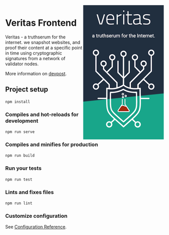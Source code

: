 <img width="256" src="logo.png" align="right" />

# Veritas Frontend
Veritas - a truthserum for the internet. we snapshot websites, and proof their content at a specific point in time using cryptographic signatures from a network of validator nodes.

More information on [devpost](https://devpost.com/software/veritas-aspr4w/).

## Project setup
```
npm install
```

### Compiles and hot-reloads for development
```
npm run serve
```

### Compiles and minifies for production
```
npm run build
```

### Run your tests
```
npm run test
```

### Lints and fixes files
```
npm run lint
```

### Customize configuration
See [Configuration Reference](https://cli.vuejs.org/config/).
